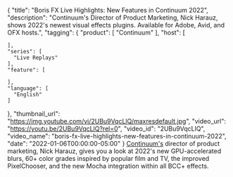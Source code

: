 {
  "title": "Boris FX Live Highlights: New Features in Continuum 2022",
  "description": "Continuum's Director of Product Marketing, Nick Harauz, shows 2022's newest visual effects plugins. Available for Adobe, Avid, and OFX hosts.",
  "tagging": {
    "product": [
      "Continuum"
    ],
    "host": [

    ],
    "series": [
      "Live Replays"
    ],
    "feature": [

    ],
    "language": [
      "English"
    ]
  },
  "thumbnail_url": "https://img.youtube.com/vi/2UBu9VqcLlQ/maxresdefault.jpg",
  "video_url": "https://youtu.be/2UBu9VqcLlQ?rel=0",
  "video_id": "2UBu9VqcLlQ",
  "video_name": "boris-fx-live-highlights-new-features-in-continuum-2022",
  "date": "2022-01-06T00:00:00-05:00"
}
[Continuum's](https://borisfx.com/products/continuum/ "Continuum | Boris FX | Visual Effects Plugins") director of product marketing, Nick Harauz, gives you a look at 2022's new GPU-accelerated blurs, 60+ color grades inspired by popular film and TV, the improved PixelChooser, and the new Mocha integration within all BCC+ effects.
